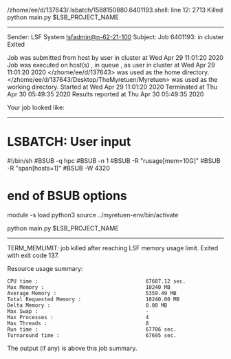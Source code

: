 /zhome/ee/d/137643/.lsbatch/1588150880.6401193.shell: line 12:  2713 Killed                  python main.py $LSB_PROJECT_NAME

------------------------------------------------------------
Sender: LSF System <lsfadmin@n-62-21-100>
Subject: Job 6401193: <NNAgent6NN-Selfplay-20-weighted> in cluster <dcc> Exited

Job <NNAgent6NN-Selfplay-20-weighted> was submitted from host <n-62-27-20> by user <s183905> in cluster <dcc> at Wed Apr 29 11:01:20 2020
Job was executed on host(s) <n-62-21-100>, in queue <hpc>, as user <s183905> in cluster <dcc> at Wed Apr 29 11:01:20 2020
</zhome/ee/d/137643> was used as the home directory.
</zhome/ee/d/137643/Desktop/TheMyretuen/Myretuen> was used as the working directory.
Started at Wed Apr 29 11:01:20 2020
Terminated at Thu Apr 30 05:49:35 2020
Results reported at Thu Apr 30 05:49:35 2020

Your job looked like:

------------------------------------------------------------
# LSBATCH: User input
#!/bin/sh
#BSUB -q hpc
#BSUB -n 1
#BSUB -R "rusage[mem=10G]"
#BSUB -R "span[hosts=1]"
#BSUB -W 4320
# end of BSUB options

module -s load python3
source ../myretuen-env/bin/activate

python main.py $LSB_PROJECT_NAME


------------------------------------------------------------

TERM_MEMLIMIT: job killed after reaching LSF memory usage limit.
Exited with exit code 137.

Resource usage summary:

    CPU time :                                   67687.12 sec.
    Max Memory :                                 10240 MB
    Average Memory :                             5359.49 MB
    Total Requested Memory :                     10240.00 MB
    Delta Memory :                               0.00 MB
    Max Swap :                                   -
    Max Processes :                              4
    Max Threads :                                8
    Run time :                                   67706 sec.
    Turnaround time :                            67695 sec.

The output (if any) is above this job summary.

